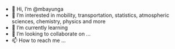 - 👋 Hi, I’m @mbayunga
- 👀 I’m interested in mobility, transportation, statistics, atmospheric sciences, chemistry, physics and more
- 🌱 I’m currently learning 
- 💞️ I’m looking to collaborate on ...
- 📫 How to reach me ...

<!---
mbayunga/mbayunga is a ✨ special ✨ repository because its `README.md` (this file) appears on your GitHub profile.
You can click the Preview link to take a look at your changes.
--->
